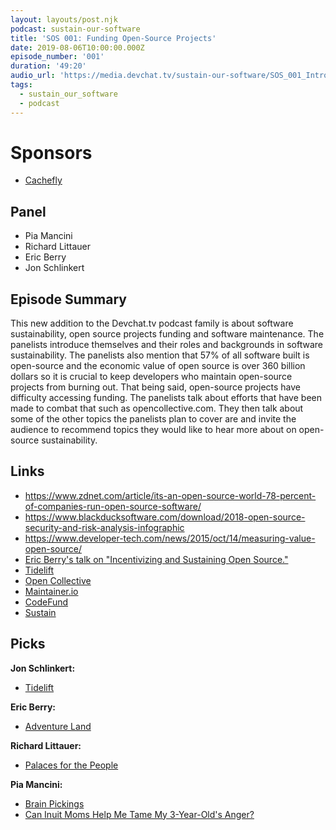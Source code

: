 ```yaml
---
layout: layouts/post.njk
podcast: sustain-our-software
title: 'SOS 001: Funding Open-Source Projects'
date: 2019-08-06T10:00:00.000Z
episode_number: '001'
duration: '49:20'
audio_url: 'https://media.devchat.tv/sustain-our-software/SOS_001_Introduction.mp3'
tags:
  - sustain_our_software
  - podcast
---
```

# Sponsors

* [Cachefly](https://www.cachefly.com/)

## Panel

* Pia Mancini
* Richard Littauer
* Eric Berry
* Jon Schlinkert 

## Episode Summary

This new addition to the Devchat.tv podcast family is about software sustainability, open source projects funding  and software maintenance. The panelists introduce themselves and their roles and backgrounds  in software sustainability. The panelists also mention that 57% of all software built is open-source and the economic value of open source is over 360 billion dollars so it is crucial to keep developers who maintain open-source projects from burning out. That being said, open-source projects have difficulty accessing funding. The panelists talk about efforts that have been made to combat that such as opencollective.com. They then talk about some of the other topics the panelists plan to cover are and invite the audience to recommend topics they would like to hear more about on open-source sustainability.

## Links

* <https://www.zdnet.com/article/its-an-open-source-world-78-percent-of-companies-run-open-source-software/>
* <https://www.blackducksoftware.com/download/2018-open-source-security-and-risk-analysis-infographic>
* <https://www.developer-tech.com/news/2015/oct/14/measuring-value-open-source/>
* [Eric Berry's talk on "Incentivizing and Sustaining Open Source."](<Eric Berry sharing a talk on "Incentivizing and Sustaining Open Source.">)
* [Tidelift](https://tidelift.com/)
* [Open Collective](https://opencollective.com/)
* [Maintainer.io](https://maintainer.io/)
* [CodeFund](https://codefund.io/)
* [Sustain](https://discourse.sustainoss.org/)

## Picks

**Jon Schlinkert:**

* [Tidelift](https://tidelift.com/)

**Eric Berry:**

* [Adventure Land](https://adventure.land)

**Richard Littauer:**

* [Palaces for the People](https://99percentinvisible.org/episode/palaces-for-the-people/)

**Pia Mancini:**

* [Brain Pickings](https://www.brainpickings.org/figuring/)
* [Can Inuit Moms Help Me Tame My 3-Year-Old's Anger?](https://www.npr.org/sections/goatsandsoda/2019/03/21/702209976/can-inuit-moms-help-me-tame-my-3-year-olds-ange)
